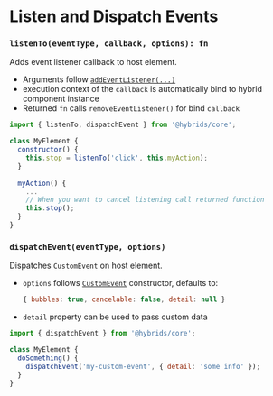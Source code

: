 # Listen and Dispatch Events

### `listenTo(eventType, callback, options): fn`

Adds event listener callback to host element.

* Arguments follow [`addEventListener(...)`](https://developer.mozilla.org/docs/Web/API/Element/addEventListener)
* execution context of the `callback` is automatically bind to hybrid component instance
* Returned `fn` calls `removeEventListener()` for bind `callback`

```javascript
import { listenTo, dispatchEvent } from '@hybrids/core';

class MyElement {
  constructor() {
    this.stop = listenTo('click', this.myAction);
  }
  
  myAction() {
    ...
    // When you want to cancel listening call returned function
    this.stop();
  }
}
```

### `dispatchEvent(eventType, options)`

Dispatches `CustomEvent` on host element.

* `options` follows [`CustomEvent`](https://developer.mozilla.org/docs/Web/API/CustomEvent/CustomEvent) constructor, defaults to: 
  ```javascript
  { bubbles: true, cancelable: false, detail: null }
  ```
* `detail` property can be used to pass custom data

```javascript
import { dispatchEvent } from '@hybrids/core';

class MyElement {
  doSomething() {
    dispatchEvent('my-custom-event', { detail: 'some info' });
  }
}
```